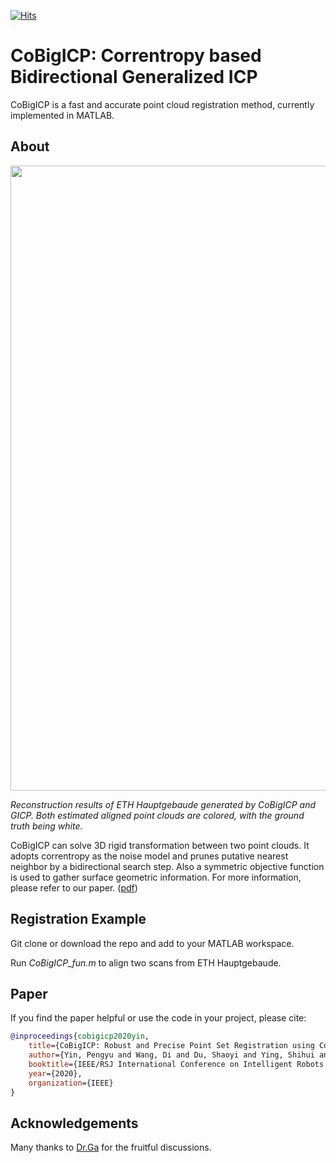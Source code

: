 [![Hits](https://hits.seeyoufarm.com/api/count/incr/badge.svg?url=https%3A%2F%2Fgithub.com%2FPamphlett%2FCoBigICP&count_bg=%2379C83D&title_bg=%23555555&icon=waze.svg&icon_color=%23FFFFFF&title=hits&edge_flat=false)](https://hits.seeyoufarm.com)

# CoBigICP: Correntropy based Bidirectional Generalized ICP #

CoBigICP is a fast and accurate point cloud registration method, currently implemented in MATLAB.

## About ##

<img src="https://github.com/Pamphlett/CoBigICP/blob/master/assets/cmp.png" width="1000" div align=center>

*Reconstruction results of ETH Hauptgebaude generated by CoBigICP and GICP. Both estimated aligned point clouds are colored, with the ground truth being white.*

CoBigICP can solve 3D rigid transformation between two point clouds. It adopts correntropy as the noise model and prunes putative nearest neighbor by a bidirectional search step. Also a symmetric objective function is used to gather surface geometric information. For more information, please refer to our paper. ([pdf](https://github.com/Pamphlett/CoBigICP/blob/master/assets/cobigicp.pdf))

## Registration Example ##
Git clone or download the repo and add to your MATLAB workspace. 

Run *CoBigICP_fun.m* to align two scans from ETH Hauptgebaude.

## Paper ##
If you find the paper helpful or use the code in your project, please cite:
```bibtex
@inproceedings{cobigicp2020yin,
    title={CoBigICP: Robust and Precise Point Set Registration using Correntropy Metrics and Bidirectional Correspondence},
    author={Yin, Pengyu and Wang, Di and Du, Shaoyi and Ying, Shihui and Gao, Yue and Zheng, Nanning},
    booktitle={IEEE/RSJ International Conference on Intelligent Robots and Systems (IROS)},
    year={2020},
    organization={IEEE}
}
```


## Acknowledgements ##
Many thanks to [Dr.Ga](https://github.com/DrGabor) for the fruitful discussions.
